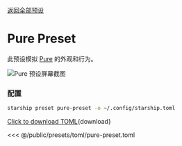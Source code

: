[返回全部预设](./#pure)

# Pure Preset

此预设模拟 [Pure](https://github.com/sindresorhus/pure) 的外观和行为。

![Pure 预设屏幕截图](/presets/img/pure-preset.png)

### 配置

```sh
starship preset pure-preset -o ~/.config/starship.toml
```

[Click to download TOML](/presets/toml/pure-preset.toml){download}

<<< @/public/presets/toml/pure-preset.toml
